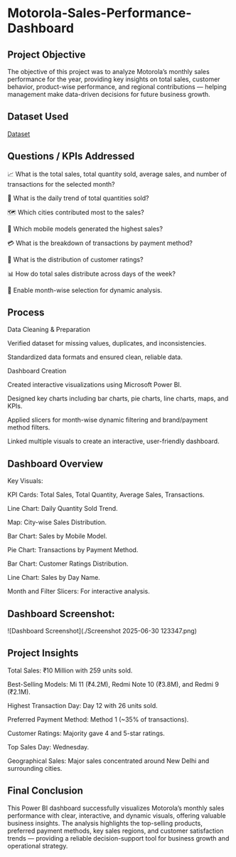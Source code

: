 # Motorola-Sales-Performance-Dashboard 
## Project Objective
The objective of this project was to analyze Motorola’s monthly sales performance for the year, providing key insights on total sales, customer behavior, product-wise performance, and regional contributions — helping management make data-driven decisions for future business growth.

## Dataset Used
<a href="https://github.com/Kkayande2004/Data-Analysis-Dashboard/blob/main/Mobile%20Sales%20Data.xlsx">Dataset</a>

## Questions / KPIs Addressed
📈 What is the total sales, total quantity sold, average sales, and number of transactions for the selected month?

📅 What is the daily trend of total quantities sold?

🗺️ Which cities contributed most to the sales?

📱 Which mobile models generated the highest sales?

💳 What is the breakdown of transactions by payment method?

🌟 What is the distribution of customer ratings?

📊 How do total sales distribute across days of the week?

📆 Enable month-wise selection for dynamic analysis.

## Process
Data Cleaning & Preparation

Verified dataset for missing values, duplicates, and inconsistencies.

Standardized data formats and ensured clean, reliable data.

Dashboard Creation

Created interactive visualizations using Microsoft Power BI.

Designed key charts including bar charts, pie charts, line charts, maps, and KPIs.

Applied slicers for month-wise dynamic filtering and brand/payment method filters.

Linked multiple visuals to create an interactive, user-friendly dashboard.

 ## Dashboard Overview
Key Visuals:

KPI Cards: Total Sales, Total Quantity, Average Sales, Transactions.

Line Chart: Daily Quantity Sold Trend.

Map: City-wise Sales Distribution.

Bar Chart: Sales by Mobile Model.

Pie Chart: Transactions by Payment Method.

Bar Chart: Customer Ratings Distribution.

Line Chart: Sales by Day Name.

Month and Filter Slicers: For interactive analysis.

## Dashboard Screenshot:
![Dashboard Screenshot](./Screenshot 2025-06-30 123347.png)

## Project Insights
Total Sales: ₹10 Million with 259 units sold.

Best-Selling Models: Mi 11 (₹4.2M), Redmi Note 10 (₹3.8M), and Redmi 9 (₹2.1M).

Highest Transaction Day: Day 12 with 26 units sold.

Preferred Payment Method: Method 1 (~35% of transactions).

Customer Ratings: Majority gave 4 and 5-star ratings.

Top Sales Day: Wednesday.

Geographical Sales: Major sales concentrated around New Delhi and surrounding cities.

## Final Conclusion
This Power BI dashboard successfully visualizes Motorola’s monthly sales performance with clear, interactive, and dynamic visuals, offering valuable business insights. The analysis highlights the top-selling products, preferred payment methods, key sales regions, and customer satisfaction trends — providing a reliable decision-support tool for business growth and operational strategy.

